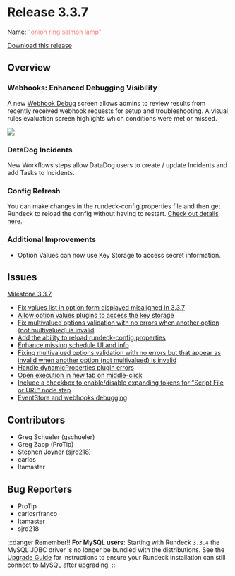 # Release 3.3.7

Name: <span style="color: salmon"><span class="glyphicon glyphicon-lamp"></span> "onion ring salmon lamp"</span>

[Download this release](https://download.rundeck.com/3.3.7/index.html)

## Overview

### Webhooks: Enhanced Debugging Visibility

A new [Webhook Debug](/manual/webhooks/advanced-run-job.html#debugging) screen allows admins to review results from recently received webhook requests for setup and troubleshooting.  A visual rules evaluation screen highlights which conditions were met or missed.

![](~@assets/img/wh-debug-batch-sample.png)

### DataDog Incidents

New Workflows steps allow DataDog users to create / update Incidents and add Tasks to Incidents.

### Config Refresh

You can make changes in the rundeck-config.properties file and then get Rundeck to reload the config without having to restart. [Check out details here.](/administration/configuration/config-file-reference.html#live-configuration-refreshing-enterprise)

### Additional Improvements

* Option Values can now use Key Storage to access secret information.

## Issues

[Milestone 3.3.7](https://github.com/rundeck/rundeck/milestone/156)

* [Fix values list in option form displayed misaligned in 3.3.7](https://github.com/rundeck/rundeck/pull/6653)
* [Allow option values plugins to access the key storage](https://github.com/rundeck/rundeck/pull/6642)
* [Fix multivalued options validation with no errors when another option (not multivalued) is invalid](https://github.com/rundeck/rundeck/pull/6641)
* [Add the ability to reload rundeck-config.properties](https://github.com/rundeck/rundeck/pull/6638)
* [Enhance missing schedule UI and info](https://github.com/rundeck/rundeck/pull/6632)
* [Fixing multivalued options validation with no errors but that appear as invalid when another option (not multivalued) is invalid](https://github.com/rundeck/rundeck/pull/6608)
* [Handle dynamicProperties plugin errors](https://github.com/rundeck/rundeck/pull/6603)
* [Open execution in new tab on middle-click](https://github.com/rundeck/rundeck/pull/6601)
* [Include a checkbox to enable/disable expanding tokens for "Script File or URL" node step](https://github.com/rundeck/rundeck/pull/6592)
* [EventStore and webhooks debugging](https://github.com/rundeck/rundeck/pull/6584)

## Contributors

* Greg Schueler (gschueler)
* Greg Zapp (ProTip)
* Stephen Joyner (sjrd218)
* carlos
* ltamaster

## Bug Reporters

* ProTip
* carlosrfranco
* ltamaster
* sjrd218

:::danger Remember!!
**For MySQL users**: Starting with Rundeck `3.3.4` the MySQL JDBC driver is no longer be
bundled with the distributions. See the [Upgrade Guide](/upgrading/upgrading-to-rundeck-3.3.4.md)
for instructions to ensure your Rundeck installation can still connect to MySQL after upgrading.
:::
